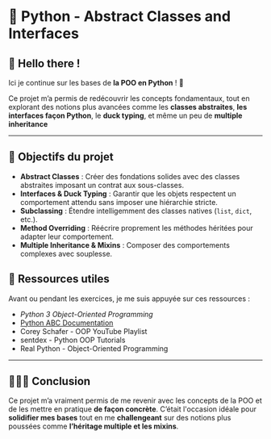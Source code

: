 # 🐍 Python - Abstract Classes and Interfaces

## 🙌 Hello there !

Ici je continue sur les bases de **la POO en Python** ! 🚀

Ce projet m’a permis de redécouvrir les concepts fondamentaux, tout en explorant des notions plus avancées comme les **classes abstraites**, **les interfaces façon Python**, le **duck typing**, et même un peu de **multiple inheritance**

---

## 🧠 Objectifs du projet

- **Abstract Classes** : Créer des fondations solides avec des classes abstraites imposant un contrat aux sous-classes.
- **Interfaces & Duck Typing** : Garantir que les objets respectent un comportement attendu sans imposer une hiérarchie stricte.
- **Subclassing** : Étendre intelligemment des classes natives (`list`, `dict`, etc.).
- **Method Overriding** : Réécrire proprement les méthodes héritées pour adapter leur comportement.
- **Multiple Inheritance & Mixins** : Composer des comportements complexes avec souplesse.


## 💼 Ressources utiles

Avant ou pendant les exercices, je me suis appuyée sur ces ressources :

- *Python 3 Object-Oriented Programming*
- [Python ABC Documentation](https://docs.python.org/3/library/abc.html)
- Corey Schafer - OOP YouTube Playlist
- sentdex - Python OOP Tutorials
- Real Python - Object-Oriented Programming

---

## 💁🏼‍♀️ Conclusion

Ce projet m’a vraiment permis de me revenir avec les concepts de la POO et de les mettre en pratique **de façon concrète**. C’était l'occasion idéale pour **solidifier mes bases** tout en me **challengeant** sur des notions plus poussées comme **l’héritage multiple et les mixins**.

